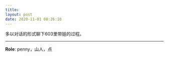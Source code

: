 ```yaml
---
title: 
layout: post
date: 2020-11-01 08:26:18
---
```


多以对话的形式聊下603里带娃的过程。
<hr/>

**Role**: penny，山人，点